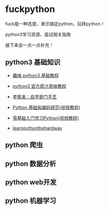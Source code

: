 # fuckpython

fuck是一种态度，表示搞定python，玩转python！

python3学习资源、面试相关指南

接下来会一点一点补充！


## python3 基础知识


- [趣味 python3 基础教程](https://mp.weixin.qq.com/s?__biz=MzU2ODYzNTkwMg==&mid=2247483945&idx=1&sn=7d69d9098ca784369445f40d38aea6d0&chksm=fc8bbab8cbfc33ae8261af991bfed77acd55b6d047ce025e257c57bf52fe532895bd6243159f&scene=18#wechat_redirect)

- [python3 官方原汁原味教程](https://docs.python.org/zh-cn/3/tutorial/index.html)

- [李笑来：自学是门手艺](https://github.com/wistbean/the-craft-of-selfteaching)

- [Python 基础和编码规范(视频教程)](https://cloud.tencent.com/developer/edu/course-1109)

- [零基础入门学习Python(视频教程)](https://edu.aliyun.com/course/137/lesson/list?spm=5176.8764728.aliyun-edu-course-tab.2.232b188dxPRZWk&previewAs=guest)

- [learnpythonthehardway](https://learnpythonthehardway.org/python3/)

## python 爬虫

## python 数据分析

## python web开发

## python 机器学习


